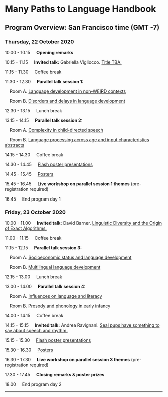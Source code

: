 # Many Paths to Language Handbook

## Program Overview: San Francisco time (GMT -7)

### Thursday, 22 October 2020
10.00 - 10.15 &nbsp;&nbsp;&nbsp; **Opening remarks**

10.15 - 11.15 &nbsp;&nbsp;&nbsp; **Invited talk:** Gabriella Vigliocco. [Title TBA.](./mpal/abstracts.md#gabriella-vigliocco-university-college-london-talk-title-tba)

11.15 - 11.30 &nbsp;&nbsp;&nbsp; Coffee break

11.30 - 12.30 &nbsp;&nbsp;&nbsp; **Parallel talk session 1:**

&nbsp;&nbsp;&nbsp; Room A. [Language development in non-WEIRD contexts](./mpal/abstracts.md#language-development-in-non-weird-contexts)

&nbsp;&nbsp;&nbsp; Room B. [Disorders and delays in language development](./mpal/abstracts.md#disorders-and-delay-in-language-development)

12.30 - 13.15 &nbsp;&nbsp;&nbsp; Lunch break

13.15 - 14.15 &nbsp;&nbsp;&nbsp; **Parallel talk session 2:**

&nbsp;&nbsp;&nbsp; Room A. [Complexity in child-directed speech](./mpal/abstracts.md#complexity-in-child-directed-speech)

&nbsp;&nbsp;&nbsp; Room B. [Language processing across age and input characteristics abstracts](./mpal/abstracts.md#language-processing-across-age-and-input-characteristics)

14.15 - 14.30 &nbsp;&nbsp;&nbsp; Coffee break

14.30 - 14.45 &nbsp;&nbsp;&nbsp; [Flash poster presentations](./mpal/flash-poster-overview.md#22-october)

14.45 - 15.45 &nbsp;&nbsp;&nbsp; [Posters](./mpal/poster-overview.md#22-october)

15.45 - 16.45 &nbsp;&nbsp;&nbsp; **Live workshop on parallel session 1 themes** (pre-registration required)

16.45 &nbsp;&nbsp;&nbsp; End program day 1

### Friday, 23 October 2020
10.00 - 11.00 &nbsp;&nbsp;&nbsp; **Invited talk:** David Barner. [Linguistic Diversity and the Origin of Exact Algorithms.](./mpal/abstracts.md#david-barner-university-of-california-san-diego-talk-title-tba)

11.00 - 11.15 &nbsp;&nbsp;&nbsp; Coffee break

11.15 - 12.15 &nbsp;&nbsp;&nbsp; **Parallel talk session 3:**

&nbsp;&nbsp;&nbsp; Room A. [Socioeconomic status and language development](./mpal/abstracts.md#socioeconomic-status-and-language-development)

&nbsp;&nbsp;&nbsp; Room B. [Multilingual language development](./mpal/abstracts.md#multilingual-language-development)

12.15 - 13.00 &nbsp;&nbsp;&nbsp; Lunch break

13.00 - 14.00 &nbsp;&nbsp;&nbsp; **Parallel talk session 4:**

&nbsp;&nbsp;&nbsp; Room A. [Influences on language and literacy](./mpal/abstracts.md#influences-on-language-and-literacy)

&nbsp;&nbsp;&nbsp; Room B. [Prosody and phonology in early infancy](./mpal/abstracts.md#prosody-and-phonology-in-early-infancy)

14.00 - 14.15 &nbsp;&nbsp;&nbsp; Coffee break

14.15 - 15.15 &nbsp;&nbsp;&nbsp; **Invited talk:** Andrea Ravignani. [Seal pups have something to say about speech and rhythm.](./mpal/abstracts.md#andrea-ravignani-max-planck-institute-for-psycholinguistics-talk-title-tba)

15.15 - 15.30 &nbsp;&nbsp;&nbsp; [Flash poster presentations](./mpal/flash-poster-overview.md#23-october)

15.30 - 16.30 &nbsp;&nbsp;&nbsp; [Posters](./mpal/poster-overview.md#23-october)

16.30 - 17.30 &nbsp;&nbsp;&nbsp; **Live workshop on parallel session 3 themes** (pre-registration required)

17.30 - 17.45 &nbsp;&nbsp;&nbsp; **Closing remarks & poster prizes**

18.00 &nbsp;&nbsp;&nbsp; End program day 2

---

